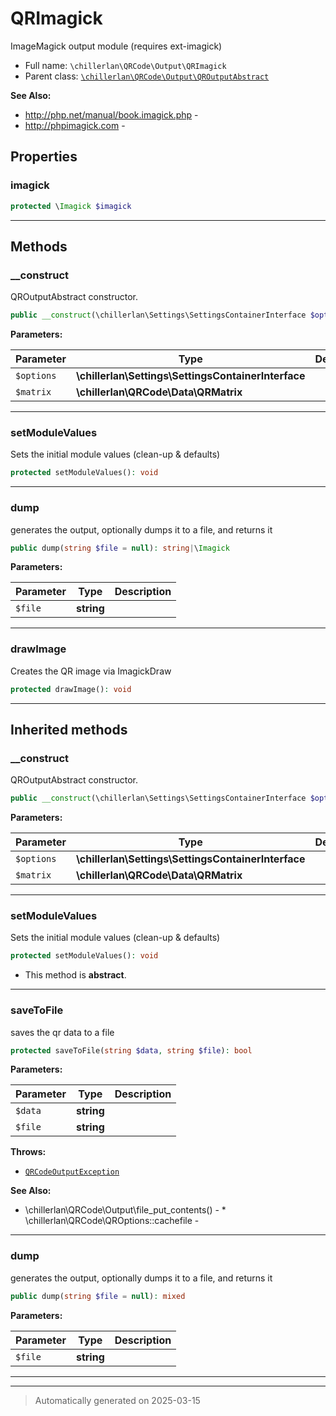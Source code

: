 
# QRImagick

ImageMagick output module (requires ext-imagick)



* Full name: `\chillerlan\QRCode\Output\QRImagick`
* Parent class: [`\chillerlan\QRCode\Output\QROutputAbstract`](./QROutputAbstract.md)

**See Also:**

* http://php.net/manual/book.imagick.php - 
* http://phpimagick.com - 



## Properties


### imagick



```php
protected \Imagick $imagick
```






***

## Methods


### __construct

QROutputAbstract constructor.

```php
public __construct(\chillerlan\Settings\SettingsContainerInterface $options, \chillerlan\QRCode\Data\QRMatrix $matrix): mixed
```








**Parameters:**

| Parameter | Type | Description |
|-----------|------|-------------|
| `$options` | **\chillerlan\Settings\SettingsContainerInterface** |  |
| `$matrix` | **\chillerlan\QRCode\Data\QRMatrix** |  |





***

### setModuleValues

Sets the initial module values (clean-up & defaults)

```php
protected setModuleValues(): void
```












***

### dump

generates the output, optionally dumps it to a file, and returns it

```php
public dump(string $file = null): string|\Imagick
```








**Parameters:**

| Parameter | Type | Description |
|-----------|------|-------------|
| `$file` | **string** |  |





***

### drawImage

Creates the QR image via ImagickDraw

```php
protected drawImage(): void
```












***


## Inherited methods


### __construct

QROutputAbstract constructor.

```php
public __construct(\chillerlan\Settings\SettingsContainerInterface $options, \chillerlan\QRCode\Data\QRMatrix $matrix): mixed
```








**Parameters:**

| Parameter | Type | Description |
|-----------|------|-------------|
| `$options` | **\chillerlan\Settings\SettingsContainerInterface** |  |
| `$matrix` | **\chillerlan\QRCode\Data\QRMatrix** |  |





***

### setModuleValues

Sets the initial module values (clean-up & defaults)

```php
protected setModuleValues(): void
```




* This method is **abstract**.







***

### saveToFile

saves the qr data to a file

```php
protected saveToFile(string $data, string $file): bool
```








**Parameters:**

| Parameter | Type | Description |
|-----------|------|-------------|
| `$data` | **string** |  |
| `$file` | **string** |  |




**Throws:**

- [`QRCodeOutputException`](./QRCodeOutputException.md)



**See Also:**

* \chillerlan\QRCode\Output\file_put_contents() - * \chillerlan\QRCode\QROptions::cachefile - 

***

### dump

generates the output, optionally dumps it to a file, and returns it

```php
public dump(string $file = null): mixed
```








**Parameters:**

| Parameter | Type | Description |
|-----------|------|-------------|
| `$file` | **string** |  |





***


***
> Automatically generated on 2025-03-15
